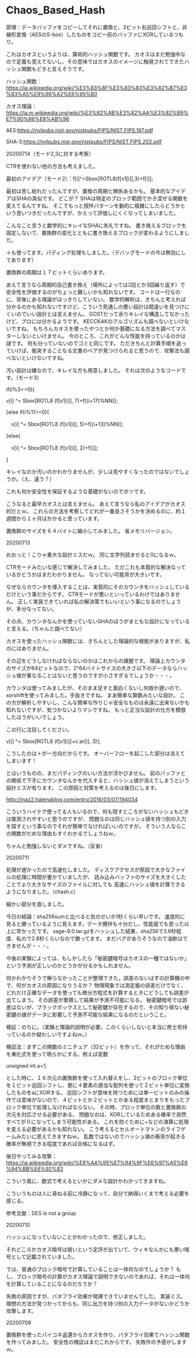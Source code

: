 # Chaos_Based_Hash


原理：データバッファをコピーしてそれに置換と、3ビット右巡回シフトと、非線形変換（AESのS-box）したものをコピー前のバッファにXORしているつもり。

これはカオスというよりは、算術的ハッシュ関数です。
カオスはまだ勉強中なので定義も覚えてないし、その意味ではカオスのイメージに触発されてできたハッシュ関数もどきと言えそうです。

ハッシュ関数：https://ja.wikipedia.org/wiki/%E3%83%8F%E3%83%83%E3%82%B7%E3%83%A5%E9%96%A2%E6%95%B0

カオス理論：https://ja.m.wikipedia.org/wiki/%E3%82%AB%E3%82%AA%E3%82%B9%E7%90%86%E8%AB%96

AES:https://nvlpubs.nist.gov/nistpubs/FIPS/NIST.FIPS.197.pdf

SHA-3:https://nvlpubs.nist.gov/nistpubs/FIPS/NIST.FIPS.202.pdf

20200714（モード2,3に対する考察）

CTRを使わない他の方法も考えました。

最初のアイデア（モード2）：f[i]^=Sbox[ROTL8(f[x1[i]],3)+f[i]];

最初は苦し紛れだったんですが、置換の周期と関係あるかも。
基本的なアイデアはSHAの真似です。
どこが？
SHAは特定のブロック範囲でかき混ぜる関数を変えてるんですね。
そこでもっと撹拌パターンを動的に複雑にしたらどうかという思いつきだったんですが、かえって評価しにくくなってしまいました。

こんなこと言うと数学的にキレイなSHAに失礼ですね。
書き換えるブロックを固定しないで、置換群の変化とともに書き換えるブロックが変わるようにしました。

＋も使ってます。パディング処理もしました。（デバッグモードの今は無効にしてあります）

置換群の周期は１７ビットくらいあります。

あえて言うなら周期的自己書き換え（場所によっては2回とか3回繰り返す）で安全性を評価するのがちょっと難しいかも知れないです。
コードは一行なのに、背後にある理論がはっきりしていない。
数学的解析は、きちんと考えれば分かるのかも知れないですけど、こういう見通しの悪い設計は間違いを見つけにくいのでいい設計とは言えません。
GOSTだって余りキレイな構造してなかったけど、プロには分かるようです。
KECCKAKのアルゴリズムも調べないといけないですね。
もちろんカオスを使ったやつとか何か基礎になる方法を調べてマスターしないといけません。
今のところ、これがどんな性能を持っているのかは謎です。
何も分っていないのでゴミと同じです。
ただきちんと計算手順を追っていけば、衝突することなる文書のペアが見つけられると思うので、攻撃法も調べないといけないですね。

汚い設計は嫌なので、キレイな方も用意しました。
それは次のようなコードです。（モード3）

if(i%3==0){

  v[i] ^= Sbox[ROTL8 (f[x1[i]], 7)+f[(i+17)%NN]];

}else if(i%11==0){

　v[i] ^= Sbox[ROTL8 (f[x1[i]], 5)+f[(i+13)%NN]];

}else{

　v[i] ^= Sbox[ROTL8 (f[x1[i]], 2)+f[i]];

}

キレイなのか汚いのかわかりませんが、少しは見やすくなったのではないでしょうか。（え、違う？）

これも何か安全性を保証するような基礎がないのでボツです。

こうなると最早カオスとは言えません。
あえて言うなら私のアイデアがカオス的だとｗ。
これらの方法を考察してどれが一番良さそうかを決めるのに、約１週間から１ヶ月はかかると思っています。

置換群のサイズを６４バイトに縮小してみました。
省メモリバージョン。


20200713

おおっと！こりゃ重大な設計ミスだｗ。
同じ文字列読ませると0になるｗ。

CTRモードみたいな感じで解決してみました。
ただこれも本質的な解決なっているかどうかはまだわかりません。
なってない可能背が大きいです。

なぜならカウンタを導入することは、実質的にそのカウンタをハッシュしているだけという事だからです。
CTRモードが悪いといっているわけではありません。
正しく実装できていれば私の解決策でもいいという事になるのでしょうが、多分なってない。

その点、カウンタなんかを使っていないSHAのほうがまともな設計になっていると言える。（ちゃんと調べてない）

カオスを使ったハッシュ関数には、きちんとした理論的な根拠がありますが、私のにはありません。

その辺をどうしなければならないのかはこれからの課題です。
理論上カウンタのサイズが64ビットなので、2^64バイトサイズの大きさ以下のデータならハッシュ値が重なることはないと思うのですが小さすぎるでしょうか・・・。

カウンタは使ってみましたが、そのまま足すと面白くないし何故か遅いので、xorshiftを使ってみました。手抜きですね。
まあ簡単な算数みたいな設計。
この方が解析しやすいし、こんな簡単な作りじゃ安全なものは永遠に出来ないかも知れないですが、気づかないよりマシですね。
もっと正当な設計の仕方を模倣したほうがいいでしょう。

この行に注目してください。

v[i] ^= Sbox[ROTL8 (f[x1[i]]+c.ar[i], 3)];

こうしたのは＋が一方向だからです。
オーバーフローを起こした部分は消えてしまいます！

とはいうものの、まだパディングのいい方法が浮かびません。
前のバッファとの関係で下手にカウンタなんかを代入すると、ハッシュ値が消えてしまうという設計ミスが有ります。
この原因と対策を考えるのは後日にします。

http://inaz2.hatenablog.com/entry/2016/03/07/194034

こういうハイテク使ってる人もいるので、何も隠すところがないハッシュもどきは推測されやすいと思うのですが、
問題なのは同じハッシュ値を持つ別の入力を探すという事なのでそれが簡単でなければいいのですが。
そういう人ならこの関数がだめな理由もすぐわかるでしょうねｗ。

ちゃんと勉強しないとダメですね。（反省）


20200711

処理が遅かったので高速化しました。
ディスクアクセスが原因で大きなファイルの処理に時間が書かていましたが、
読み込みバッファのサイズを大きくしたことでより大きなサイズのファイルに対しても
高速にハッシュ値を計算できるようになりました。（chash.c）

細かい部分を直しました。

今日の結論：sha256sumと比べると気のせいか1秒くらい早いです。
速度的に見ると勝っているように見えます。データ攪拌も十分だし、性能面でも思った以上に早かったです。
sage-9.0.tar.gzをハッシュした結果、sha256で3.6秒程度、私ので2.8秒くらいなので勝ってます。
まだバグがありそうなので油断はできませんが・・・。

今後の実験によっては、もしかしたら「秘密鍵暗号はカオスの一種ではないか」という予測が正しいのかどうかが分るかもしれません。

何かわかりそうで解らなかったことが整理できた。誤差のないはずの計算機の中で、何がカオスの原因になりうるか？
物理現象では測定器の誤差だけでなく、どれだけ正確なデータを使っても微分方程式を計算するときにどうしても誤差が出てしまう。
その誤差が累積して結果が予測不可能になる。
秘密鍵暗号では誤差はないが、ブラックボックスとして秘密鍵が存在するので、その知り得ない秘密鍵の値がデータに影響して予測不可能な結果になるのだということ。

検証：のちに。（実験と理論的説明が必要。このくらいしないと本当に修士号持っているのか疑わしいですよねｗ。）

検証法：まずこの関数のミニチュア（32ビット）を作って、それがだめな理由を漸化式を使って明らかにする。例えば変数 

unsigned int a=1;

とした時に、１６次元の置換群を使って入れ替えをし、2ビットのブロック単位を１ビット巡回シフトし、更に４要素の適当な配列を使って２ビット単位に変換したものをaにXORする。
巡回シフトが意味を持つためには単一ビットのみの操作では意味がないので、４ビットとか２ビットとかある程度まとまりをもったブロック単位で処理しなければならない。
その時、ブロック単位の数と置換群の次元を対応させる必要がある。
問題なのは、XORしているためある確率で突然すべてが０になってしまう可能性がある。
これを防ぐために+などの演算に処理を変える必要があるかも知れない。
こう考えるとセルオートマトンのライフゲームみたいに思えてきますねｗ。
乱数ではないのでハッシュ値の衝突が起きる確率が無視できる程度であれば合格になるはず。

後日やってみる攻撃：https://ja.wikipedia.org/wiki/%E8%AA%95%E7%94%9F%E6%97%A5%E6%94%BB%E6%92%83

こういう風に、数式で考えるといかにダメな設計かわかってきますね。

こういうものは人に尋ねる前に冷静になって、自分で納得いくまで考える必要を感じる。

参考文献：DES is not a group


20200710

ハッシュになっていないことがわかったので、修正しました。

それどころかカオス暗号は弱いという定評が出ていて、ウィキなんかにも悪い暗号として記載されていました。

では、普通のブロック暗号で計算していることは一体何なのでしょうか？
もし、ブロック暗号の計算がカオス理論で説明できないのであれば、それは一体何を計算していることになるのだろうか？

失敗の原因ですが、バタフライ効果が発揮できていませんでした。
実装ミス。
理想の方法が見つかってからも、同じ出力を持つ別の入力データがないかどうか攻撃します。

20200709

置換群を使ったパイコネ返還からカオスを作り、バタフライ効果でハッシュ関数を作ってみました。
安全性の検証はまだこれからです。
失敗作の予感がしますｗ。
